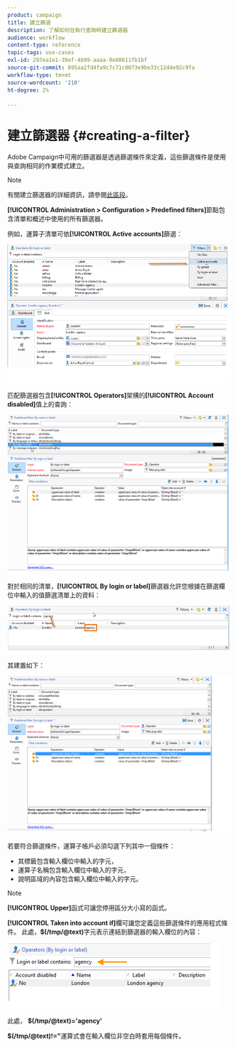 ```yaml
---
product: campaign
title: 建立篩選
description: 了解如何在執行查詢時建立篩選器
audience: workflow
content-type: reference
topic-tags: use-cases
exl-id: 297ea1e1-39ef-4b99-aaaa-9e88611fb1bf
source-git-commit: 895aa2fd4fa9c7c71c0073e9be33c12d4e92c9fa
workflow-type: tm+mt
source-wordcount: '210'
ht-degree: 2%

---
```


# 建立篩選器 {#creating-a-filter}

Adobe Campaign中可用的篩選器是透過篩選條件來定義，這些篩選條件是使用與查詢相同的作業模式建立。

>[!NOTE]
>
>有關建立篩選器的詳細資訊，請參閱[此區段](../../platform/using/filtering-options.md)。

**[!UICONTROL Administration > Configuration > Predefined filters]**&#x200B;節點包含清單和概述中使用的所有篩選器。

例如，運算子清單可依&#x200B;**[!UICONTROL Active accounts]**&#x200B;篩選：

![](assets/query_editor_filter_sample_1.png)

匹配篩選器包含&#x200B;**[!UICONTROL Operators]**&#x200B;架構的&#x200B;**[!UICONTROL Account disabled]**&#x200B;值上的查詢：

![](assets/query_editor_filter_sample_2.png)

對於相同的清單，**[!UICONTROL By login or label]**&#x200B;篩選器允許您根據在篩選欄位中輸入的值篩選清單上的資料：

![](assets/query_editor_filter_sample_3.png)

其建置如下：

![](assets/query_editor_filter_sample_4.png)

若要符合篩選條件，運算子帳戶必須勾選下列其中一個條件：

* 其標籤包含輸入欄位中輸入的字元，
* 運算子名稱包含輸入欄位中輸入的字元，
* 說明區域的內容包含輸入欄位中輸入的字元。

>[!NOTE]
>
>**[!UICONTROL Upper]**&#x200B;函式可讓您停用區分大小寫的函式。

**[!UICONTROL Taken into account if]**&#x200B;欄可讓您定義這些篩選條件的應用程式條件。 此處，**$(/tmp/@text)**&#x200B;字元表示連結到篩選器的輸入欄位的內容：

![](assets/query_editor_filter_sample_5.png)

此處， **$(/tmp/@text)=&#39;agency&#39;**

**$(/tmp/@text)!=&quot;**&#x200B;運算式會在輸入欄位非空白時套用每個條件。
